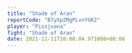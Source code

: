 ```yaml
---
title: "Shade of Aran"
reportCode: "B7yXpZMgPLvnYGK2"
player: "Pissjuana"
fight: "Shade of Aran"
date: 2021-11-11T20:08:04.971000+00:00
---
```

